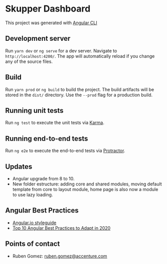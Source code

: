 # Skupper Dashboard

This project was generated with [Angular CLI](https://github.com/angular/angular-cli)


## Development server

Run `yarn dev` or `ng serve` for a dev server. Navigate to `http://localhost:4200/`. The app will automatically reload if you change any of the source files.

## Build

Run `yarn prod` or `ng build` to build the project. The build artifacts will be stored in the `dist/` directory. Use the `--prod` flag for a production build.

## Running unit tests

Run `ng test` to execute the unit tests via [Karma](https://karma-runner.github.io).

## Running end-to-end tests

Run `ng e2e` to execute the end-to-end tests via [Protractor](http://www.protractortest.org/).

## Updates

- Angular upgrade from 8 to 10.
- New folder estructure: adding core and shared modules, moving default template from core to layout module, home page is also now a module to use lazy loading.

## Angular Best Practices

- [Angular.io styleguide](https://angular.io/guide/styleguide)
- [Top 10 Angular Best Practices to Adapt in 2020](https://aglowiditsolutions.com/blog/angular-best-practices/)



## Points of contact

- Ruben Gomez: ruben.gomez@accenture.com
